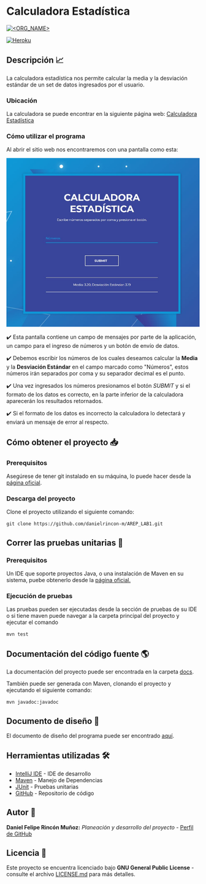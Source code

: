 # Calculadora Estadística

[![<ORG_NAME>](https://circleci.com/gh/danielrincon-m/AREP_LAB2.svg?style=svg)](https://app.circleci.com/pipelines/github/danielrincon-m/AREP_LAB)

[![Heroku](https://icon-icons.com/icons2/2108/PNG/32/heroku_icon_130912.png)](https://statscalculator.herokuapp.com/calculator/)

## Descripción 📈

La calculadora estadística nos permite calcular la media y la desviación estándar de un set de datos ingresados por el usuario.

### Ubicación

La calculadora se puede encontrar en la siguiente página web: [Calculadora Estadística][statsCalculator]

### Cómo utilizar el programa

Al abrir el sitio web nos encontraremos con una pantalla como esta:

![Pantalla Principal](/img/PantallaPrincipal.jpg)

✔️ Esta pantalla contiene un campo de mensajes por parte de la aplicación, un campo para el ingreso de números y un botón de envío de datos. 

✔️ Debemos escribir los números de los cuales deseamos calcular la **Media** y la **Desviación Estándar** en el campo marcado como "Números", estos números irán separados por coma y su separador decimal es el punto. 

✔️ Una vez ingresados los números presionamos el botón *SUBMIT* y si el formato de los datos es correcto, en la parte inferior de la calculadora aparecerán los resultados retornados. 

✔️ Si el formato de los datos es incorrecto la calculadora lo detectará y enviará un mensaje de error al respecto.

## Cómo obtener el proyecto 📥

### Prerequisitos

Asegúrese de tener git instalado en su máquina, lo puede hacer desde la [página oficial][gitLink].

### Descarga del proyecto

Clone el proyecto utilizando el siguiente comando:

```
git clone https://github.com/danielrincon-m/AREP_LAB1.git
```

## Correr las pruebas unitarias 🧪

### Prerequisitos

Un IDE que soporte proyectos Java, o una instalación de Maven en su sistema, puebe obtenerlo desde
la [página oficial.][mvnLink]

### Ejecución de pruebas

Las pruebas pueden ser ejecutadas desde la sección de pruebas de su IDE o si tiene maven puede navegar a la carpeta
principal del proyecto y ejecutar el comando

```
mvn test
```

## Documentación del código fuente 🌎

La documentación del proyecto puede ser encontrada en la carpeta [docs](/docs).

También puede ser generada con Maven, clonando el proyecto y ejecutando el siguiente comando:

```
mvn javadoc:javadoc
```

## Documento de diseño 📄

El documento de diseño del programa puede ser encontrado [aquí](Lab2_AREP.pdf).

## Herramientas utilizadas 🛠️

* [IntelliJ IDE](https://www.jetbrains.com/es-es/idea/download/) - IDE de desarrollo
* [Maven](https://maven.apache.org/) - Manejo de Dependencias
* [JUnit](https://junit.org/junit4/) - Pruebas unitarias
* [GitHub](https://github.com/) - Repositorio de código

## Autor 🧔

**Daniel Felipe Rincón Muñoz:** *Planeación y desarrollo del proyecto* -
[Perfil de GitHub](https://github.com/danielrincon-m)

## Licencia 🚀

Este proyecto se encuentra licenciado bajo **GNU General Public License** - consulte el archivo [LICENSE.md](LICENSE.md)
para más detalles.

<!-- 
## Acknowledgments 

* Hat tip to anyone whose code was used
* Inspiration
* etc
-->

[gitLink]: https://git-scm.com/downloads
[statsCalculator]: https://statscalculator.herokuapp.com/calculator/
[mvnLink]: https://maven.apache.org/download.cgi
